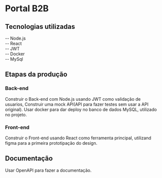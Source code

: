 # **Portal B2B**

## **Tecnologias utilizadas**
-- Node.js
<br>
-- React
<br>
-- JWT
<br>
-- Docker
<br>
-- MySql

## **Etapas da produção**

### **Back-end**
Construir o Back-end com Node.js usando JWT como validação de usuarios, Construir uma mock API(API para fazer testes sem usar a API original). Usar docker para dar deploy no banco de dados MySQL, utilizado no projeto.
### **Front-end**
Construir o Front-end usando React como ferramenta principal, utilizand figma para a primeira prototipação do design.
## **Documentação**
Usar OpenAPI para fazer a documentação.